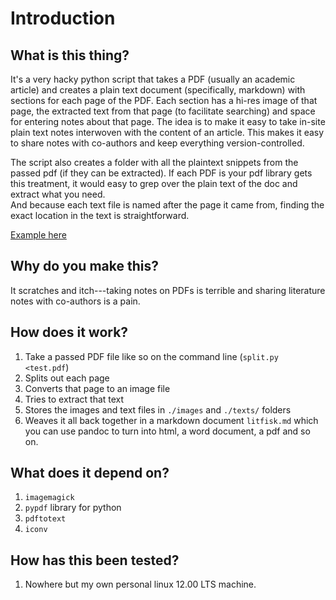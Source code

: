 # Introduction 

## What is this thing? 

It's a very hacky python script that takes a PDF (usually an academic article) and 
creates a plain text document (specifically, markdown) with sections for each page of the PDF. 
Each section has a hi-res image of that page, the extracted text from that page (to facilitate searching) 
and space for entering notes about that page. 
The idea is to make it easy to take in-site plain text notes interwoven
with the content of an article. This makes it easy to share notes with co-authors and keep everything version-controlled. 

The script also creates a folder with all the plaintext snippets from the passed pdf (if they can be
extracted). If each PDF is your pdf library gets this treatment, it
would easy to grep over the plain text of the doc and extract what you need.  
And because each text file is named after the page it came from, finding the exact location in the text is straightforward. 

[Example here](litfisk.md) 

## Why do you make this? 

It scratches and itch---taking notes on PDFs is terrible and sharing
literature notes with co-authors is a pain. 

## How does it work? 

1. Take a passed PDF file like so on the command line (`split.py <test.pdf`)
1. Splits out each page 
1. Converts that page to an image file 
1. Tries to extract that text 
1. Stores the images and text files in `./images` and `./texts/` folders
1. Weaves it all back together in a markdown document `litfisk.md`
which you can use pandoc to turn into html, a word document, a pdf and
so on. 

## What does it depend on? 
1. `imagemagick` 
1. `pypdf` library for python
1. `pdftotext` 
1. `iconv` 

## How has this been tested? 

1. Nowhere but my own personal linux 12.00 LTS machine. 
